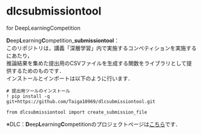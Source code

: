 # dlcsubmissiontool
for DeepLearningCompetition

**D**eep**L**earning**C**ompetition_**submissiontool**：<br>
このリポジトリは，講義「深層学習」内で実施するコンペティションを実施するにあたり，<br>
推論結果を集めた提出用のCSVファイルを生成する関数をライブラリとして提供するためのものです．<br>
インストールとインポートは以下のように行います．
```
# 提出用ツールのインストール
! pip install -q git+https://github.com/Taiga10969/dlcsubmissiontool.git
```
```
from dlcsubmissiontool import create_submission_file
```

※DLC：**D**eep**L**earning**C**ompetitionのプロジェクトページは[こちら](https://github.com/Taiga10969/DeepLearningCompetition)です．
